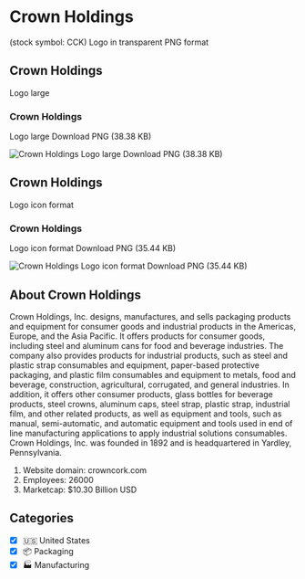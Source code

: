 # Crown Holdings
 (stock symbol: CCK) Logo in transparent PNG format

## Crown Holdings
 Logo large

### Crown Holdings
 Logo large Download PNG (38.38 KB)

![Crown Holdings
 Logo large Download PNG (38.38 KB)](/img/orig/CCK_BIG-39bdb277.png)

## Crown Holdings
 Logo icon format

### Crown Holdings
 Logo icon format Download PNG (35.44 KB)

![Crown Holdings
 Logo icon format Download PNG (35.44 KB)](/img/orig/CCK-743f06af.png)

## About Crown Holdings


Crown Holdings, Inc. designs, manufactures, and sells packaging products and equipment for consumer goods and industrial products in the Americas, Europe, and the Asia Pacific. It offers products for consumer goods, including steel and aluminum cans for food and beverage industries. The company also provides products for industrial products, such as steel and plastic strap consumables and equipment, paper-based protective packaging, and plastic film consumables and equipment to metals, food and beverage, construction, agricultural, corrugated, and general industries. In addition, it offers other consumer products, glass bottles for beverage products, steel crowns, aluminum caps, steel strap, plastic strap, industrial film, and other related products, as well as equipment and tools, such as manual, semi-automatic, and automatic equipment and tools used in end of line manufacturing applications to apply industrial solutions consumables. Crown Holdings, Inc. was founded in 1892 and is headquartered in Yardley, Pennsylvania.

1. Website domain: crowncork.com
2. Employees: 26000
3. Marketcap: $10.30 Billion USD


## Categories
- [x] 🇺🇸 United States
- [x] 📦 Packaging
- [x] 🏭 Manufacturing
